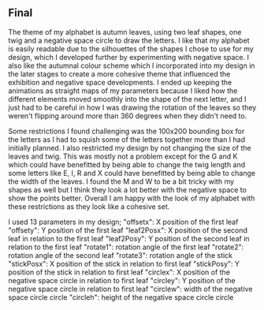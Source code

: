 ## Final

The theme of my alphabet is autumn leaves, using two leaf shapes, one twig and a negative space circle to draw the letters. I like that my alphabet is easily readable due to the silhouettes of the shapes I chose to use for my design, which I developed further by experimenting with negative space. I also like the autumnal colour scheme which I incorporated into my design in the later stages to create a more cohesive theme that influenced the exhibition and negative space developments. I ended up keeping the animations as straight maps of my parameters because I liked how the different elements moved smoothly into the shape of the next letter, and I just had to be careful in how I was drawing the rotation of the leaves so they weren't flipping around more than 360 degrees when they didn't need to. 

Some restrictions I found challenging was the 100x200 bounding box for the letters as I had to squish some of the letters together more than I had initially planned. I also restricted my design by not changing the size of the leaves and twig. This was mostly not a problem except for the G and K which could have benefitted by being able to change the twig length and some letters like E, I, R and X could have benefitted by being able to change the width of the leaves. I found the M and W to be a bit tricky with my shapes as well but I think they look a lot better with the negative space to show the points better. Overall I am happy with the look of my alphabet with these restrictions as they look like a cohesive set.

I used 13 parameters in my design;
	"offsetx": X position of the first leaf
    "offsety": Y position of the first leaf
    "leaf2Posx": X position of the second leaf in relation to the first leaf
    "leaf2Posy": Y position of the second leaf in relation to the first leaf
    "rotate1": rotation angle of the first leaf
    "rotate2": rotation angle of the second leaf
    "rotate3": rotation angle of the stick
    "stickPosx": X position of the stick in relation to first leaf
    "stickPosy": Y position of the stick in relation to first leaf
 	"circlex": X position of the negative space circle in relation to first leaf
    "circley": Y position of the negative space circle in relation to first leaf
    "circlew": width of the negative space circle circle
    "circleh": height of the negative space circle circle